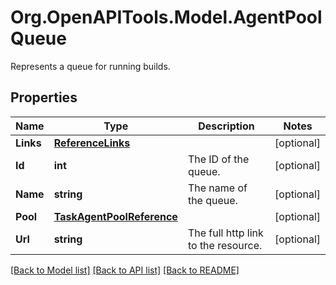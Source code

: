 # Org.OpenAPITools.Model.AgentPoolQueue
Represents a queue for running builds.

## Properties

Name | Type | Description | Notes
------------ | ------------- | ------------- | -------------
**Links** | [**ReferenceLinks**](ReferenceLinks.md) |  | [optional] 
**Id** | **int** | The ID of the queue. | [optional] 
**Name** | **string** | The name of the queue. | [optional] 
**Pool** | [**TaskAgentPoolReference**](TaskAgentPoolReference.md) |  | [optional] 
**Url** | **string** | The full http link to the resource. | [optional] 

[[Back to Model list]](../README.md#documentation-for-models) [[Back to API list]](../README.md#documentation-for-api-endpoints) [[Back to README]](../README.md)

